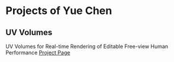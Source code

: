 # Projects of Yue Chen

## UV Volumes
UV Volumes for Real-time Rendering of Editable Free-view Human Performance
[Project Page](https://fanegg.github.io/UV-Volumes)
